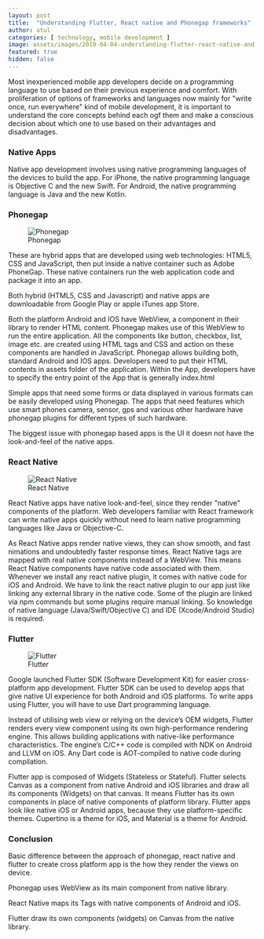 ```yaml
---
layout: post
title:  "Understanding Flutter, React native and Phonegap frameworks"
author: atul
categories: [ technology, mobile development ]
image: assets/images/2019-04-04-understanding-flutter-react-native-and-phonegap-frameworks-1.png
featured: true
hidden: false
---
```


Most inexperienced mobile app developers decide on a programming language to use based on their previous experience and comfort. With proliferation of options of frameworks and languages now mainly for "write once, run everywhere" kind of mobile development, it is important to understand the core concepts behind each ogf them and make a conscious decision about which one to use based on their advantages and disadvantages. 

### Native Apps

Native app development involves using native programming languages of the devices to build the app. For iPhone, the native programming language is Objective C and the new Swift. For Android, the native programming language is Java and the new Kotlin.

### Phonegap

<figure>
  <img src="{{site.baseurl}}/assets/images/2019-04-04-understanding-flutter-react-native-and-phonegap-frameworks-2.png" alt="Phonegap"/>
  <figcaption>Phonegap</figcaption>
</figure>

These are hybrid apps that are developed using web technologies: HTML5, CSS and JavaScript, then put inside a native container such as Adobe PhoneGap. These native containers run the web application code and package it into an app.

Both hybrid (HTML5, CSS and Javascript) and native apps are downloadable from Google Play or apple iTunes app Store.

Both the platform Android and IOS have WebView, a component in their library to render HTML content. Phonegap makes use of this WebView to run the entire application. All the components like button, checkbox, list, image etc. are created using HTML tags and CSS and action on these components are handled in JavaScript. Phonegap allows building both, standard Android and IOS apps. Developers need to put their HTML contents in assets folder of the application. Within the App, developers have to specify the entry point of the App that is generally index.html

Simple apps that need some forms or data displayed in various formats can be easily developed using Phonegap. The apps that need features which use smart phones camera, sensor, gps and various other hardware have phonegap plugins for different types of such hardware.

The biggest issue with phonegap based apps is the UI it doesn not have the look-and-feel of the native apps.

### React Native

<figure>
  <img src="{{site.baseurl}}/assets/images/2019-04-04-understanding-flutter-react-native-and-phonegap-frameworks-3.png" alt="React Native"/>
  <figcaption>React Native</figcaption>
</figure>

React Native apps have native look-and-feel, since they render "native" components of the platform. Web developers familiar with React framework can write native apps quickly without need to learn  native programming languages like Java or Objective-C. 

As React Native apps render native views, they can show smooth, and fast nimations and undoubtedly faster response times. React Native tags are mapped with real native components instead of a WebView. This means React Native components have native code associated with them. Whenever we install any react native plugin, it comes with native code for iOS and Android. We have to link the react native plugin to our app just like linking any external library in the native code. Some of the plugin are linked via npm commands but some plugins require manual linking. So knowledge of native language (Java/Swift/Objective C) and IDE (Xcode/Android Studio) is required.

### Flutter

<figure>
  <img src="{{site.baseurl}}/assets/images/2019-04-04-understanding-flutter-react-native-and-phonegap-frameworks-4.png" alt="Flutter"/>
  <figcaption>Flutter</figcaption>
</figure>

Google launched Flutter SDK (Software Development Kit) for easier cross-platform app development. Flutter SDK can be used to develop apps that give native UI experience for both Android and iOS platforms. To write apps using Flutter, you will have to use Dart programming language.

Instead of utilising web view or relying on the device’s OEM widgets, Flutter renders every view component using its own high-performance rendering engine. This allows building applications with native-like performance characteristics. The engine’s C/C++ code is compiled with NDK on Android and LLVM on iOS. Any Dart code is AOT-compiled to native code during compilation.

Flutter app is composed of Widgets (Stateless or Stateful). Flutter selects Canvas as a component from native Android and iOS libraries and draw all its components (Widgets) on that canvas. It means Flutter has its own components in place of native components of platform library. Flutter apps look like native iOS or Android apps, because they use platform-specific themes. Cupertino is a theme for iOS, and Material is a theme for Android.

### Conclusion

Basic difference between the approach of phonegap, react native and flutter to create cross platform app is the how they render the views on device.

Phonegap uses WebView as its main component from native library.

React Native maps its Tags with native components of Android and iOS.

Flutter draw its own components (widgets) on Canvas from the native library. 

